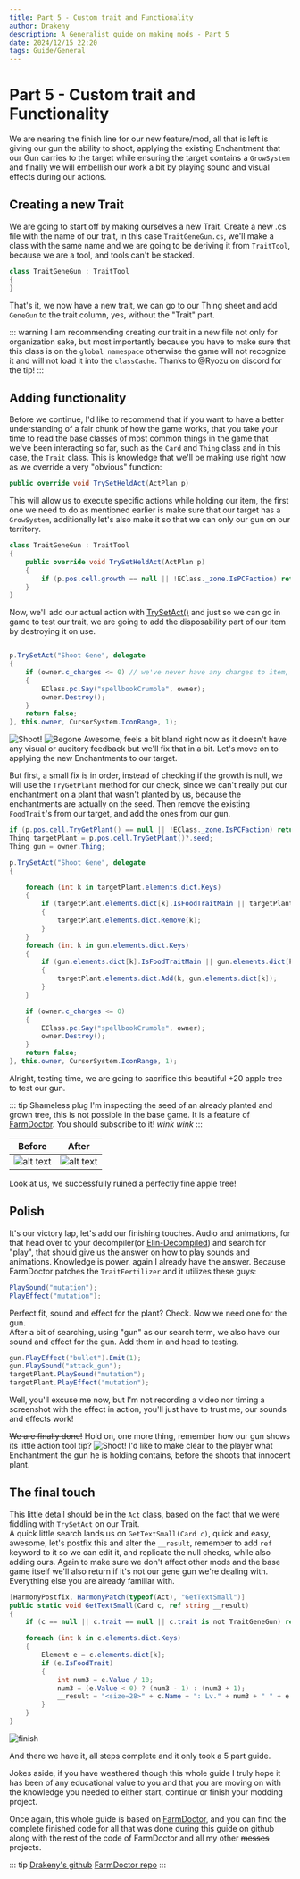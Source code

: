 ```yaml
---
title: Part 5 - Custom trait and Functionality
author: Drakeny
description: A Generalist guide on making mods - Part 5
date: 2024/12/15 22:20
tags: Guide/General
---
```


# Part 5 - Custom trait and Functionality

We are nearing the finish line for our new feature/mod, all that is left is giving our gun the ability to shoot, applying the existing Enchantment that our Gun carries to the target while ensuring the target contains a `GrowSystem` and finally we will embellish our work a bit by playing sound and visual effects during our actions.

## Creating a new Trait

We are going to start off by making ourselves a new Trait. Create a new .cs file with the name of our trait, in this case `TraitGeneGun.cs`, we'll make a class with the same name and we are going to be deriving it from `TraitTool`, because we are a tool, and tools can't be stacked.

```cs
class TraitGeneGun : TraitTool
{
}
```

That's it, we now have a new trait, we can go to our Thing sheet and add `GeneGun` to the trait column, yes, without the "Trait" part.

::: warning
I am recommending creating our trait in a new file not only for organization sake, but most importantly because you have to make sure that this class is on the `global namespace` otherwise the game will not recognize it and will not load it into the `classCache`. Thanks to @Ryozu on discord for the tip!
:::

## Adding functionality

Before we continue, I'd like to recommend that if you want to have a better understanding of a fair chunk of how the game works, that you take your time to read the base classes of most common things in the game that we've been interacting so far, such as the `Card` and `Thing` class and in this case, the `Trait` class. This is knowledge that we'll be making use right now as we override a very "obvious" function:

```cs
public override void TrySetHeldAct(ActPlan p)
```

This will allow us to execute specific actions while holding our item, the first one we need to do as mentioned earlier is make sure that our target has a `GrowSystem`, additionally let's also make it so that we can only our gun on our territory.

```cs
class TraitGeneGun : TraitTool
{
    public override void TrySetHeldAct(ActPlan p)
    {
        if (p.pos.cell.growth == null || !EClass._zone.IsPCFaction) return;
    }
}
```

Now, we'll add our actual action with [TrySetAct()](https://elin-modding-resources.github.io/Elin-Decompiled/classActPlan.html#ae4547e83c1eaea57c11c2991b0752987) and just so we can go in game to test our trait, we are going to add the disposability part of our item by destroying it on use.

```cs

p.TrySetAct("Shoot Gene", delegate
{
    if (owner.c_charges <= 0) // we've never have any charges to item, so it will be by default 0
    {
        EClass.pc.Say("spellbookCrumble", owner);
        owner.Destroy();
    }
    return false;
}, this.owner, CursorSystem.IconRange, 1);
```

![Shoot!](Assets/shoot.png)
![Begone](Assets/dispose.png)
Awesome, feels a bit bland right now as it doesn't have any visual or auditory feedback but we'll fix that in a bit. Let's move on to applying the new Enchantments to our target.

But first, a small fix is in order, instead of checking if the growth is null, we will use the `TryGetPlant` method for our check, since we can't really put our enchantment on a plant that wasn't planted by us, because the enchantments are actually on the seed. Then remove the existing `FoodTrait`'s from our target, and add the ones from our gun.

```cs
if (p.pos.cell.TryGetPlant() == null || !EClass._zone.IsPCFaction) return;
Thing targetPlant = p.pos.cell.TryGetPlant()?.seed;
Thing gun = owner.Thing;

p.TrySetAct("Shoot Gene", delegate
{

    foreach (int k in targetPlant.elements.dict.Keys)
    {
        if (targetPlant.elements.dict[k].IsFoodTraitMain || targetPlant.elements.dict[k].IsFoodTrait)
        {
            targetPlant.elements.dict.Remove(k);
        }
    }
    foreach (int k in gun.elements.dict.Keys)
    {
        if (gun.elements.dict[k].IsFoodTraitMain || gun.elements.dict[k].IsFoodTrait)
        {
            targetPlant.elements.dict.Add(k, gun.elements.dict[k]);
        }
    }

    if (owner.c_charges <= 0)
    {
        EClass.pc.Say("spellbookCrumble", owner);
        owner.Destroy();
    }
    return false;
}, this.owner, CursorSystem.IconRange, 1);
```

Alright, testing time, we are going to sacrifice this beautiful +20 apple tree to test our gun.

::: tip Shameless plug
I'm inspecting the seed of an already planted and grown tree, this is not possible in the base game. It is a feature of [FarmDoctor](https://steamcommunity.com/sharedfiles/filedetails/?id=3366547733). You should subscribe to it! _wink wink_
:::

<!-- put these to images in a markdown table -->

|             Before             |             After             |
| :----------------------------: | :---------------------------: |
| ![alt text](Assets/before.png) | ![alt text](Assets/after.png) |

Look at us, we successfully ruined a perfectly fine apple tree!

## Polish

It's our victory lap, let's add our finishing touches. Audio and animations, for that head over to your decompiler(or [Elin-Decompiled](https://elin-modding-resources.github.io/Elin-Decompiled/)) and search for "play", that should give us the answer on how to play sounds and animations. Knowledge is power, again I already have the answer. Because FarmDoctor patches the `TraitFertilizer` and it utilizes these guys:

```cs
PlaySound("mutation");
PlayEffect("mutation");
```

Perfect fit, sound and effect for the plant? Check. Now we need one for the gun.  
After a bit of searching, using "gun" as our search term, we also have our sound and effect for the gun. Add them in and head to testing.

```cs
gun.PlayEffect("bullet").Emit(1);
gun.PlaySound("attack_gun");
targetPlant.PlaySound("mutation");
targetPlant.PlayEffect("mutation");
```

Well, you'll excuse me now, but I'm not recording a video nor timing a screenshot with the effect in action, you'll just have to trust me, our sounds and effects work!

~~We are finally done!~~ Hold on, one more thing, remember how our gun shows its little action tool tip?
![Shoot!](Assets/shoot.png)
I'd like to make clear to the player what Enchantment the gun he is holding contains, before the shoots that innocent plant.

## The final touch

This little detail should be in the `Act` class, based on the fact that we were fiddling with `TrySetAct` on our Trait.  
A quick little search lands us on `GetTextSmall(Card c)`, quick and easy, awesome, let's postfix this and alter the `__result`, remember to add `ref` keyword to it so we can edit it, and replicate the null checks, while also adding ours. Again to make sure we don't affect other mods and the base game itself we'll also return if it's not our gene gun we're dealing with. Everything else you are already familiar with.

```cs
[HarmonyPostfix, HarmonyPatch(typeof(Act), "GetTextSmall")]
public static void GetTextSmall(Card c, ref string __result)
{
    if (c == null || c.trait == null || c.trait is not TraitGeneGun) return;

    foreach (int k in c.elements.dict.Keys)
    {
        Element e = c.elements.dict[k];
        if (e.IsFoodTrait)
        {
            int num3 = e.Value / 10;
            num3 = (e.Value < 0) ? (num3 - 1) : (num3 + 1);
            __result = "<size=28>" + c.Name + ": Lv." + num3 + " " + e.source.GetText("textExtra") + "</size>";
        }
    }
}
```

![finish](Assets/done.png)

And there we have it, all steps complete and it only took a 5 part guide.

Jokes aside, if you have weathered though this whole guide I truly hope it has been of any educational value to you and that you are moving on with the knowledge you needed to either start, continue or finish your modding project.

Once again, this whole guide is based on [FarmDoctor](https://steamcommunity.com/sharedfiles/filedetails/?id=3366547733), and you can find the complete finished code for all that was done during this guide on github along with the rest of the code of FarmDoctor and all my other ~~messes~~ projects.

::: tip [Drakeny's github](https://github.com/Drakeny?tab=repositories&q=Elin)
[FarmDoctor repo](https://github.com/Drakeny/Elin.FarmDoctor)
:::

